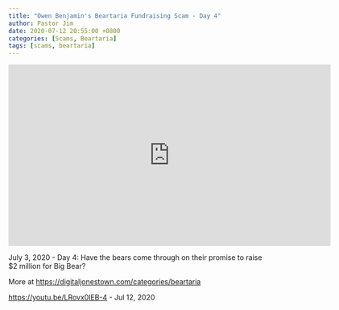 ```yaml
---
title: "Owen Benjamin's Beartaria Fundraising Scam - Day 4"
author: Pastor Jim
date: 2020-07-12 20:55:00 +0800
categories: [Scams, Beartaria]
tags: [scams, beartaria]
---
```


<iframe width="640" height="360" scrolling="no" frameborder="0" style="border: none;" src="https://www.bitchute.com/embed/xP6kYCt9oxjT/"></iframe>

July 3, 2020 - Day 4: Have the bears come through on their promise to raise $2 million for Big Bear?

More at https://digitaljonestown.com/categories/beartaria

https://youtu.be/LRovx0lEB-4 - Jul 12, 2020

